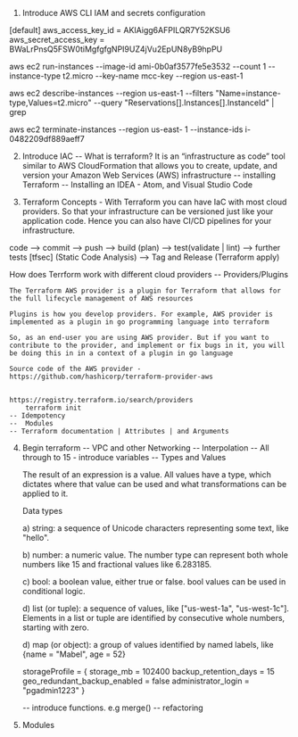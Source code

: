 
1. Introduce AWS CLI
    IAM and secrets configuration

[default]
aws_access_key_id = AKIAigg6AFPILQR7Y52KSU6
aws_secret_access_key = BWaLrPnsQ5FSW0tiMgfgfgNPI9UZ4jVu2EpUN8yB9hpPU

aws ec2 run-instances --image-id ami-0b0af3577fe5e3532 --count 1 --instance-type t2.micro --key-name mcc-key --region us-east-1 


aws ec2 describe-instances --region us-east-1 --filters "Name=instance-type,Values=t2.micro" --query "Reservations[].Instances[].InstanceId" | grep <Insert Instace ID here>


aws ec2 terminate-instances --region us-east-   1 --instance-ids i-0482209df889aeff7


2. Introduce IAC
    -- What is terraform? It is an “infrastructure as code” tool similar to AWS CloudFormation that allows you to create, update, and version your Amazon Web Services (AWS) infrastructure
    -- installing Terraform
    -- Installing an IDEA - Atom, and Visual Studio Code

3. Terraform Concepts - With Terraform you can have IaC with most cloud providers. So that your infrastructure can be versioned just like your application code. Hence you can also have CI/CD pipelines for your infrastructure.

code --> commit --> push --> build (plan) --> test(validate | lint) --> further tests [tfsec] (Static Code Analysis)  --> Tag and Release (Terraform apply)

How does Terrform work with different cloud providers
    -- Providers/Plugins

    The Terraform AWS provider is a plugin for Terraform that allows for the full lifecycle management of AWS resources

    Plugins is how you develop providers. For example, AWS provider is implemented as a plugin in go programming language into terraform

    So, as an end-user you are using AWS provider. But if you want to contribute to the provider, and implement or fix bugs in it, you will be doing this in in a context of a plugin in go language

    Source code of the AWS provider - https://github.com/hashicorp/terraform-provider-aws


    https://registry.terraform.io/search/providers
        terraform init
    -- Idempotency
    --  Modules
    -- Terraform documentation | Attributes | and Arguments
    
4. Begin terraform 
   -- VPC and other Networking
   -- Interpolation
   -- All through to 15 - introduce variables
   -- Types and Values 
   
   The result of an expression is a value. All values have a type, which dictates where that value can be used and what transformations can be applied to it.

    Data types 

   a)  string: a sequence of Unicode characters representing some text, like "hello".

   b)  number: a numeric value. The number type can represent both whole numbers like 15 and fractional values like 6.283185.

   c) bool: a boolean value, either true or false. bool values can be used in conditional logic.

   d) list (or tuple): a sequence of values, like ["us-west-1a", "us-west-1c"]. Elements in a list or tuple are identified by consecutive whole numbers, starting with zero.

   d) map (or object): a group of values identified by named labels, like {name = "Mabel", age = 52}

   storageProfile = {
        storage_mb                      = 102400
        backup_retention_days           = 15
        geo_redundant_backup_enabled    = false
        administrator_login             = "pgadmin1223"
        }


   -- introduce functions. e.g merge()
   -- refactoring

5. Modules
